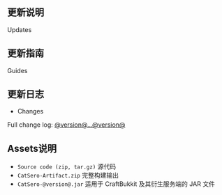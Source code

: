 ## 更新说明

Updates

## 更新指南

Guides

## 更新日志

- Changes

Full change log: [@version@...@version@](https://github.com/XiaMoHuaHuo-CN/CatSero/compare/@version@...@version@)

## Assets说明

- `Source code (zip, tar.gz)` 源代码
- `CatSero-Artifact.zip` 完整构建输出
- `CatSero-@version@.jar` 适用于 CraftBukkit 及其衍生服务端的 JAR 文件
